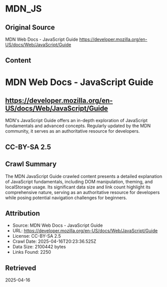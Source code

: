 # MDN_JS

## Original Source
MDN Web Docs - JavaScript Guide
https://developer.mozilla.org/en-US/docs/Web/JavaScript/Guide

## Content
# MDN Web Docs - JavaScript Guide
## https://developer.mozilla.org/en-US/docs/Web/JavaScript/Guide
MDN's JavaScript Guide offers an in-depth exploration of JavaScript fundamentals and advanced concepts. Regularly updated by the MDN community, it serves as an authoritative resource for developers.
## CC-BY-SA 2.5



## Crawl Summary
The MDN JavaScript Guide crawled content presents a detailed explanation of JavaScript fundamentals, including DOM manipulation, theming, and localStorage usage. Its significant data size and link count highlight its comprehensive nature, serving as an authoritative resource for developers while posing potential navigation challenges for beginners.

## Attribution
- Source: MDN Web Docs - JavaScript Guide
- URL: https://developer.mozilla.org/en-US/docs/Web/JavaScript/Guide
- License: CC-BY-SA 2.5
- Crawl Date: 2025-04-16T20:23:36.525Z
- Data Size: 2100442 bytes
- Links Found: 2250

## Retrieved
2025-04-16
